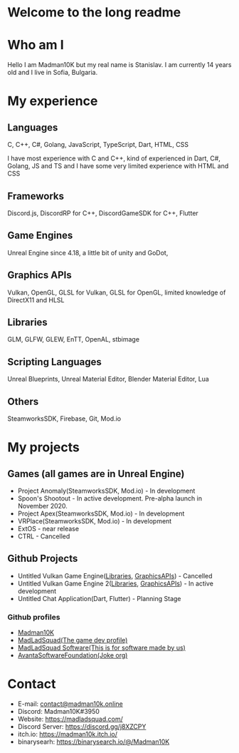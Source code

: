 # Welcome to the long readme
# Who am I 
Hello I am Madman10K but my real name is Stanislav. I am currently 14 years old and I live in Sofia, Bulgaria.
# My experience
## Languages
C, C++, C#, Golang, JavaScript, TypeScript, Dart, HTML, CSS

I have most experience with C and C++, kind of experienced in Dart, C#, Golang, JS and TS and I have some very limited experience with HTML and CSS
## Frameworks
Discord.js, DiscordRP for C++, DiscordGameSDK for C++, Flutter
## Game Engines 
Unreal Engine since 4.18, a little bit of unity and GoDot, 
## Graphics APIs
Vulkan, OpenGL, GLSL for Vulkan, GLSL for OpenGL, limited knowledge of DirectX11 and HLSL
## Libraries
GLM, GLFW, GLEW, EnTT, OpenAL, stbimage
## Scripting Languages
Unreal Blueprints, Unreal Material Editor, Blender Material Editor, Lua
## Others 
SteamworksSDK, Firebase, Git, Mod.io
# My projects
## Games (all games are in Unreal Engine)
- Project Anomaly(SteamworksSDK, Mod.io) - In development
- Spoon's Shootout - In active development. Pre-alpha launch in November 2020.
- Project Apex(SteamworksSDK, Mod.io) - In development
- VRPlace(SteamworksSDK, Mod.io) - In development
- ExtOS - near release
- CTRL - Cancelled
## Github Projects
- Untitled Vulkan Game Engine([Libraries](https://github.com/Madman10K/Madman10K/blob/master/ReadmeLonger.md#libraries), [GraphicsAPIs](https://github.com/Madman10K/Madman10K/blob/master/ReadmeLonger.md#graphics-apis)) - Cancelled
- Untitled Vulkan Game Engine 2([Libraries](https://github.com/Madman10K/Madman10K/blob/master/ReadmeLonger.md#libraries), [GraphicsAPIs](https://github.com/Madman10K/Madman10K/blob/master/ReadmeLonger.md#graphics-apis)) - In active development
- Untitled Chat Application(Dart, Flutter) - Planning Stage
### Github profiles
- [Madman10K](https://github.com/Madman10K/)
- [MadLadSquad(The game dev profile)](https://github.com/MadLadSquad)
- [MadLadSquad Software(This is for software made by us)](https://github.com/MadLadSquadSoftware)
- [AvantaSoftwareFoundation(Joke org)](https://github.com/AvantaSoftwareFoundation/)
# Contact
- E-mail: contact@madman10k.online
- Discord: Madman10K#3950
- Website: https://madladsquad.com/
- Discord Server: https://discord.gg/j8XZCPY
- itch.io: https://madman10k.itch.io/
- binarysearh: https://binarysearch.io/@/Madman10K
